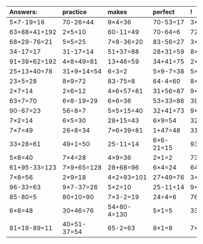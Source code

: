 | Answers: | practice | makes | perfect | ! |
| :--- | :--- | :--- | :--- | :--- |
| 5×7-19=16 | 70-26=44 | 9×4=36 | 70-53=17 | 3×8=24 | 
| 63+88+41=192 | 2×5=10 | 60-11=49 | 70-64=6 | 72÷9=8 | 
| 68+29-76=21 | 5×5=25 | 7×8-36=20 | 83-56=27 | 3×2=6 | 
| 34-17=17 | 31-17=14 | 51+37=88 | 28+31=59 | 8×5=40 | 
| 91+39+62=192 | 4×8+49=81 | 13+46=59 | 34+41=75 | 2×9-1=17 | 
| 25+13+40=78 | 31+9+14=54 | 6÷3=2 | 5×9-7=38 | 5×6-11=19 | 
| 23+5=28 | 8×9=72 | 83-75=8 | 64-4=60 | 8×2=16 | 
| 2×7=14 | 2×6=12 | 4×6+57=81 | 31+56=87 | 9×6=54 | 
| 63+7=70 | 6×8-19=29 | 6×6=36 | 53+33=86 | 39+83-88=34 | 
| 90-67=23 | 56÷8=7 | 5×5+15=40 | 32+41=73 | 9×6-27=27 | 
| 7×2=14 | 6×5=30 | 28+15=43 | 6×9=54 | 32÷4=8 | 
| 7×7=49 | 26+8=34 | 7×6+39=81 | 1+47=48 | 31+99-24=106 | 
| 33+28=61 | 49+1=50 | 25-11=14 | 6×6-21=15 | 93-71=22 | 
| 5×8=40 | 7×4=28 | 4×9=36 | 2×1=2 | 73+28-25=76 | 
| 61+95-33=123 | 7×9+65=128 | 28+68=96 | 6×4=24 | 64-54=10 | 
| 7×8=56 | 2×9=18 | 4×2+93=101 | 27+49=76 | 3+44+6=53 | 
| 96-33=63 | 9×7-37=26 | 5×2=10 | 25-11=14 | 9×5=45 | 
| 85-80=5 | 80+10=90 | 7×3-2=19 | 24÷4=6 | 76+72-53=95 | 
| 6×8=48 | 30+46=76 | 54+80-4=130 | 5×1=5 | 33+73+44=150 | 
| 81+19-89=11 | 40+51-37=54 | 65-2=63 | 8×1=8 | 7×6=42 | 
